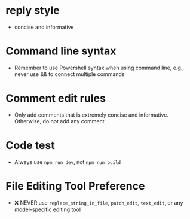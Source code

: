 # reply style
- concise and informative

# Command line syntax
- Remember to use Powershell syntax when using command line, e.g., never use && to connect multiple commands

# Comment edit rules
- Only add comments that is extremely concise and informative. Otherwise, do not add any comment

# Code test
- Always use ```npm run dev```, not ```npm run build```

# File Editing Tool Preference
- ❌ NEVER use `replace_string_in_file`, `patch_edit`, `text_edit`, or any model-specific editing tool

